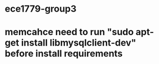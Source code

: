 # ece1779-group3
# memcahce need to run "sudo apt-get install libmysqlclient-dev" before install requirements